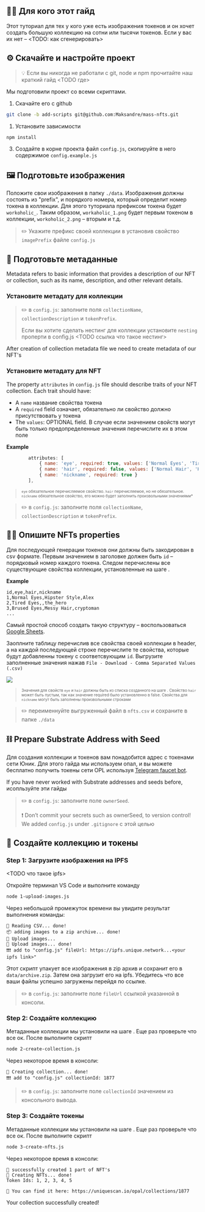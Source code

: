 ## 👩‍🎓 Для кого этот гайд

Этот туториал для тех у кого уже есть изображения токенов и он хочет создать большую коллекцию на сотни или тысячи токенов. Если у вас их нет – <TODO: как сгенерировать>

## ⚙️ Скачайте и настройте проект

> 💡 Если вы никогда не работали с git, node и npm прочитайте наш краткий гайд <TODO где>

Мы подготовили проект со всеми скриптами. 

1. Скачайте его с github <TODO fix link>
```sh
git clone -b add-scripts git@github.com:Maksandre/mass-nfts.git
```

1. Установите зависимости

```sh
npm install
```

3. Создайте в корне проекта файл `config.js`, скопируйте в него содержимое `config.example.js`

## 🖼 Подготовьте изображения
Положите свои изображения в папку `./data`. Изображения должны состоять из "prefix", и порядкого номера, который определит номер токена в коллекции. Для этого туториала префиксом токена будет `workoholic_`. Таким образом, `workaholic_1.png` будет первым токеном в коллекции, `workoholic_2.png`  – вторым и т.д.

> ✏️ Укажите префикс своей коллекции в установив свойство `imagePrefix` файле `config.js`  

## 📇 Подготовьте метаданные

Metadata refers to basic information that provides a description of our NFT or collection, such as its name, description, and other relevant details.

### Установите метадату для коллекции 

> ✏️ в `config.js`: заполните поля `collectionName`, `collectionDescription` и `tokenPrefix`.
>
> Если вы хотите сделать нестинг для коллекции установите `nesting` проперти в config.js <TODO ссылка что такое нестинг>



After creation of collection metadata file we need to create metadata of our NFT's

### Установите метадату для NFT 

The property `attributes` in `config.js` file should describe traits of your NFT collection. Each trait should have:

  * A `name` название свойства токена
  * A `required` field означает, обязательно ли свойство должно присутствовать у токена
  * The `values`: OPTIONAL field. В случае если значением свойств могут быть только предопределенные значения перечислите их в этом поле

**Example**
```js
        attributes: [
            { name: 'eye', required: true, values: ['Normal Eyes', 'Tired Eyes', 'Brused Eyes'] },
            { name: 'hair', required: false, values: ['Normal Hair', 'Hipster Style', 'Messy Hair', 'Overdue for Haircut', 'Bald Patches'] },
            { name: 'nickname', required: true }
        ],
```
> <font size=1> `eye` обязательное перечисляемое свойство. `hair` перечисляемое, но не обязательное. `nickname` обязательное свойство, его можно будет заполнить произвольными значениями* </font>

> ✏️ в `config.js`: заполните поля `collectionName`, `collectionDescription` и `tokenPrefix`.

## 👨‍🎨 Опишите NFTs properties

Для последующей генерации токенов они должны быть закодирован в csv формате. Первым значением в заголовке должен быть `id` – порядковый номер каждого токена. Следом перечислены все существующие свойства коллекции, установленные на шаге <TODO>.

**Example**
```csv
id,eye,hair,nickname
1,Normal Eyes,Hipster Style,Alex
2,Tired Eyes,,the_hero
3,Brused Eyes,Messy Hair,cryptoman
...
```

Самый простой способ создать такую структуру – воспользоваться [Google Sheets](https://docs.google.com/spreadsheets/d/1712bCiuCKYJOXsN9rIGW_QKJbMt312mw-2WQlSpXMzE/edit#gid=1148781766).

Заоплните таблицу перечислив все свойства своей коллекции в header, а на каждой последующей строке перечислите те свойства, которые будут добавленны токену с соответсвующим `id`. Выгрузите заполненные значения нажав `File - Download - Comma Separated Values (.csv)`


<image src="./docs/sheets.png"></image>

> <font size=1> Значения для свойств `eye` и `hair` должны быть из списка созданного на шаге <TODO>. Свойство `hair` может быть пустым, так как значение required было установленно в false. Свойства для `nickname` могут быть заполнены произвольными строками </font>

> ✏️ переименнуйте выгруженный файл в `nfts.csv` и сохраните в папке `./data`


## ⛓ Prepare Substrate Address with Seed

Для создания коллекции и токенов вам понадобится адрес с токенами сети Юник. Для этого гайда мы используем опал, и вы можете бесплатно получить токены сети OPL используя [Telegram faucet bot](https://t.me/unique2faucet_opal_bot).

If you have never worked with Substrate addresses and seeds before, исопльзуйте эти гайды <TODO>

> ✏️ в `config.js`: заполните поле `ownerSeed`. 
> 
> ❗️ Don’t commit your secrets such as ownerSeed, to version control! We added `config.js` under `.gitignore` с этой целью

## 💎 Создайте коллекцию и токены

### Step 1: Загрузите изображения на IPFS

<TODO что такое ipfs>

Откройте терминал VS Code и выполните команду

```sh
node 1-upload-images.js
```

Через небольшой промежуток времени вы увидите результат выполнения команды:

```
📖 Reading CSV... done!
📦 adding images to a zip archive... done!
🚀 Upload images...
🚀 Upload images... done!
❗️❗️❗️ add to "config.js" fileUrl: https://ipfs.unique.network...<your ipfs link>"
```

Этот скрипт упакует все изображения в zip архив и сохранит его в `data/archive.zip`. Затем она загрузит его на ipfs. Убедитесь что все ваши файлы успешно загружены перейдя по ссылке.

> ✏️ в `config.js`: заполните поле `fileUrl` ссылкой указанной в консоли. 

### Step 2: Создайте коллекцию

Метаданные коллекции мы установили на шаге <TODO>. Еще раз проверьте что все ок. После выполните скрипт

```sh
node 2-create-collection.js
```

Через некоторое время в консоли:

```
🚀 Creating collection... done!
❗️❗️❗️ add to "config.js" collectionId: 1877
```

> ✏️ в `config.js`: заполните поле `collectionId` значением из консольного вывода. 

### Step 3: Создайте токены

Метаданные коллекции мы установили на шаге <TODO>. Еще раз проверьте что все ок. После выполните скрипт

```sh
node 3-create-nfts.js
```

Через некоторое время в консоли:

```
🚚 successfully created 1 part of NFT's
🚀 Creating NFTs... done!
Token Ids: 1, 2, 3, 4, 5

🔗 You can find it here: https://uniquescan.io/opal/collections/1877
```

Your collection successfully created!